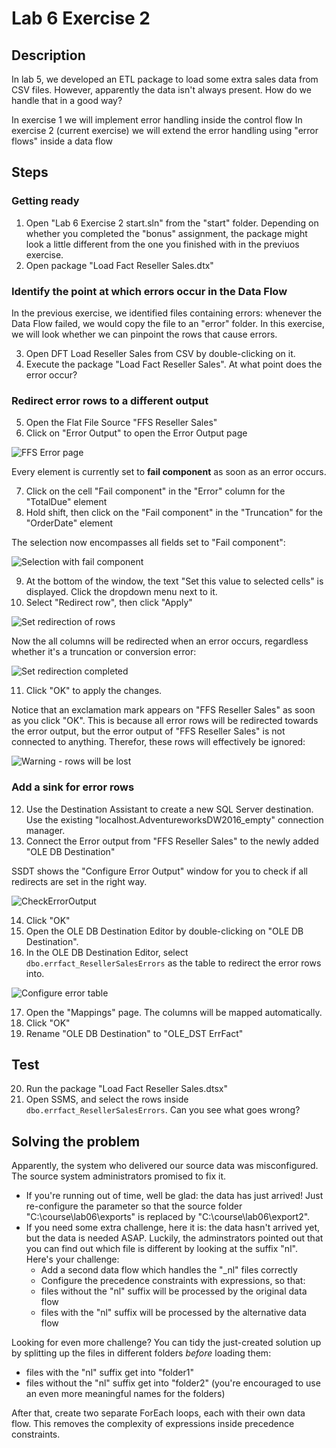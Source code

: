 # Lab 6 Exercise 2

## Description

In lab 5, we developed an ETL package to load some extra sales data from CSV files.
However, apparently the data isn't always present. How do we handle that in a good way?

In exercise 1 we will implement error handling inside the control flow
In exercise 2 (current exercise) we will extend the error handling using "error flows" inside a data flow

## Steps

### Getting ready

1. Open "Lab 6 Exercise 2 start.sln" from the "start" folder. Depending on whether you completed the "bonus" assignment, the package might look a little different from the one you finished with in the previuos exercise.
2. Open package "Load Fact Reseller Sales.dtx"

### Identify the point at which errors occur in the Data Flow

In the previous exercise, we identified files containing errors: whenever the Data Flow failed, we would copy the file to an "error" folder.
In this exercise, we will look whether we can pinpoint the rows that cause errors.

3. Open DFT Load Reseller Sales from CSV by double-clicking on it.
4. Execute the package "Load Fact Reseller Sales". At what point does the error occur?

### Redirect error rows to a different output

5. Open the Flat File Source "FFS Reseller Sales"
6. Click on "Error Output" to open the Error Output page

![FFS Error page](img/01_FlatFileErrors.png)

Every element is currently set to **fail component** as soon as an error occurs.

7. Click on the cell "Fail component" in the "Error" column for the "TotalDue" element
8. Hold shift, then click on the "Fail component" in the "Truncation" for the "OrderDate" element

The selection now encompasses all fields set to "Fail component":

![Selection with fail component](img/02_failcomponents.png)

9. At the bottom of the window, the text "Set this value to selected cells" is displayed. Click the dropdown menu next to it.
10. Select "Redirect row", then click "Apply"

![Set redirection of rows](img/03_setredirectrow.png)

Now the all columns will be redirected when an error occurs, regardless whether it's a truncation or conversion error:

![Set redirection completed](img/04_redirectset.png)

11. Click "OK" to apply the changes.

Notice that an exclamation mark appears on "FFS Reseller Sales" as soon as you click "OK". This is because all error rows will be redirected towards the error output, but the error output of "FFS Reseller Sales" is not connected to anything. Therefor, these rows will effectively be ignored:

![Warning - rows will be lost](img/05_warning_rowslost.png)

### Add a sink for error rows

12. Use the Destination Assistant to create a new SQL Server destination. Use the existing "localhost.AdventureworksDW2016_empty" connection manager.
13. Connect the Error output from "FFS Reseller Sales" to the newly added "OLE DB Destination"

SSDT shows the "Configure Error Output" window for you to check if all redirects are set in the right way.

![CheckErrorOutput](img/06_configurerroroutput.png)

14. Click "OK"
15. Open the OLE DB Destination Editor by double-clicking on "OLE DB Destination".
16. In the OLE DB Destination Editor, select `dbo.errfact_ResellerSalesErrors` as the table to redirect the error rows into.

![Configure error table](img/07_configureerrortable.png)

17. Open the "Mappings" page. The columns will be mapped automatically.
18. Click "OK"
19. Rename "OLE DB Destination" to "OLE_DST ErrFact"

## Test
20. Run the package "Load Fact Reseller Sales.dtsx"
21. Open SSMS, and select the rows inside `dbo.errfact_ResellerSalesErrors`. Can you see what goes wrong?

## Solving the problem

Apparently, the system who delivered our source data was misconfigured. The source system administrators promised to fix it.

* If you're running out of time, well be glad: the data has just arrived! Just re-configure the parameter so that the source folder "C:\course\lab06\exports" is replaced by "C:\course\lab06\export2".
* If you need some extra challenge, here it is: the data hasn't arrived yet, but the data is needed ASAP. Luckily, the adminstrators pointed out that you can find out which file is different by looking at the suffix "nl". Here's your challenge:
  * Add a second data flow which handles the "_nl" files correctly
  * Configure the precedence constraints with expressions, so that:
  * files without the "nl" suffix will be processed by the original data flow
  * files with the "nl" suffix will be processed by the alternative data flow

Looking for even more challenge? You can tidy the just-created solution up by splitting up the files in different folders *before* loading them:

* files with the "nl" suffix get into "folder1"
* files without the "nl"  suffix get into "folder2" (you're encouraged to use an even more meaningful names for the folders)
  
After that, create two separate ForEach loops, each with their own data flow.
This removes the complexity of expressions inside precedence constraints.
 